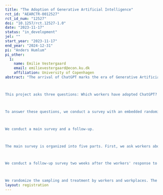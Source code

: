 ```yaml
---
title: "The Adoption of Generative Artificial Intelligence"
rct_id: "AEARCTR-0012527"
rct_id_num: "12527"
doi: "10.1257/rct.12527-1.0"
date: "2023-11-17"
status: "in_development"
jel: ""
start_year: "2023-11-17"
end_year: "2024-12-31"
pi: "Anders Humlum"
pi_other:
  1:
    name: Emilie Vestergaard
    email: emilievestergaard@econ.ku.dk
    affiliation: University of Copenhagen
abstract: "The arrival of ChatGPT marks the era of Generative Artificial Intelligence (AI), in which intelligent algorithms create new text, images, and other media. ChatGPT is predicted to boost productivity in several occupations (Eloundou et al., 2023), especially among workers with less expertise in the exposed occupations (Noy & Zhang, 2023).

This project asks three questions: Which workers have adopted ChatGPT? What do workers believe about the capabilities of ChatGPT in their job tasks? Do worker beliefs about the capabilities of ChatGPT determine their adoption? 

To answer these questions, we conduct a survey with an embedded randomized treatment among Danish workers in 11 occupations exposed to ChatGPT. We link the survey to registry data on the characteristics and outcomes of workers, including their occupation, skill, experience, workplace, and earnings, among others. We build the survey around the task model of technology adoption (Acemoglu & Autor, 2011) and use the Occupational Information Network (O*NET) database to identify the relevant job tasks for each occupation. 

We conduct a main survey and a follow-up.

The main survey is organized into five parts. First, we ask workers about their experiences with ChatGPT in their job tasks. We also ask about the importance of these tasks for workers and their expertise in the tasks. Second, we elicit workers' beliefs about the productivity and expertise-complementarity of ChatGPT in their job tasks. Third, we expose our treatment groups to expert assessments of the capabilities of ChatGPT (productivity and expertise-complementarity) in the job tasks. Fourth, we ask workers about their intended use of ChatGPT in their job tasks. We also allow workers to receive additional information on ChatGPT in their occupations.  Finally, we ask workers about their beliefs about the productivity of ChatGPT in their own jobs, together with any misalignments in their stated beliefs and intended behaviors.

We conduct a follow-up survey two weeks after the workers' response to the main survey. The follow-up measures whether workers' beliefs persist over time and if workers' intended adoption translates into the actual use of ChatGPT.

We randomize the sampling and treatment by workers and workplaces. The adoption study described in the analysis plan focuses on the worker-level experiment."
layout: registration
---
```


